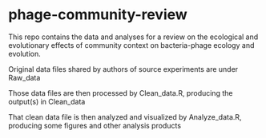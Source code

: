 # phage-community-review

This repo contains the data and analyses for a review on the ecological and evolutionary effects of community context on bacteria-phage ecology and evolution.

Original data files shared by authors of source experiments are under Raw_data

Those data files are then processed by Clean_data.R, producing the output(s) in Clean_data

That clean data file is then analyzed and visualized by Analyze_data.R, producing some figures and other analysis products
